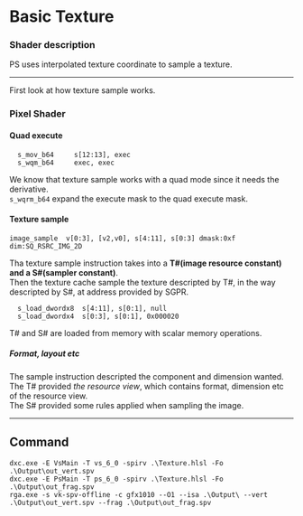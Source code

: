 # Basic Texture
### Shader description
PS uses interpolated texture coordinate to sample a texture.  

---
First look at how texture sample works.

### Pixel Shader
#### Quad execute
```
  s_mov_b64     s[12:13], exec
  s_wqm_b64     exec, exec
```
We know that texture sample works with a quad mode since it needs the derivative.  
`s_wqrm_b64` expand the execute mask to the quad execute mask.  

#### Texture sample
```
image_sample  v[0:3], [v2,v0], s[4:11], s[0:3] dmask:0xf dim:SQ_RSRC_IMG_2D
```
Tha texture sample instruction takes into a **T#(image resource constant) and a S#(sampler constant)**.  
Then the texture cache sample the texture descripted by T#, in the way descripted by S#, at address provided by SGPR.

```
  s_load_dwordx8  s[4:11], s[0:1], null
  s_load_dwordx4  s[0:3], s[0:1], 0x000020
```
T# and S# are loaded from memory with scalar memory operations.

##### Format, layout etc
The sample instruction descripted the component and dimension wanted.  
The T# provided *the resource view*, which contains format, dimension etc of the resource view.  
The S# provided some rules applied when sampling the image.  

---
## Command
```
dxc.exe -E VsMain -T vs_6_0 -spirv .\Texture.hlsl -Fo .\Output\out_vert.spv
dxc.exe -E PsMain -T ps_6_0 -spirv .\Texture.hlsl -Fo .\Output\out_frag.spv
rga.exe -s vk-spv-offline -c gfx1010 --O1 --isa .\Output\ --vert .\Output\out_vert.spv --frag .\Output\out_frag.spv
```
